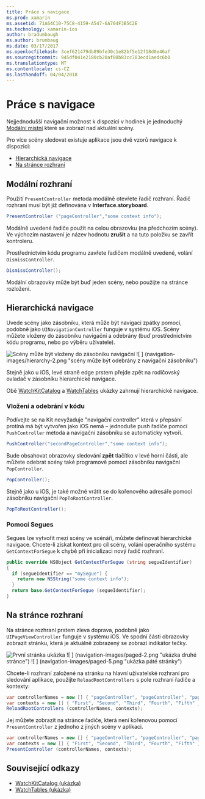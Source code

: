 ```yaml
---
title: Práce s navigace
ms.prod: xamarin
ms.assetid: 71A64C10-75C8-4159-A547-6A704F3B5C2E
ms.technology: xamarin-ios
author: bradumbaugh
ms.author: brumbaug
ms.date: 03/17/2017
ms.openlocfilehash: 3cef621479db89bfe30c1e82bf5e12f18d0e46af
ms.sourcegitcommit: 945df041e2180cb20af08b83cc703ecd1aedc6b0
ms.translationtype: MT
ms.contentlocale: cs-CZ
ms.lasthandoff: 04/04/2018
---
```

# <a name="working-with-navigation"></a>Práce s navigace

Nejjednodušší navigační možnost k dispozici v hodinek je jednoduchý [Modální místní](#modal) které se zobrazí nad aktuální scény.

Pro více scény sledovat existuje aplikace jsou dvě vzorů navigace k dispozici:

- [Hierarchická navigace](#Hierarchical_Navigation)
- [Na stránce rozhraní](#Page-Based_Interfaces)

<a name="modal"/>

## <a name="modal-interfaces"></a>Modální rozhraní

Použití `PresentController` metoda modálně otevřete řadič rozhraní. Řadič rozhraní musí být již definována v **Interface.storyboard**.

```csharp
PresentController ("pageController","some context info");
```

Modálně uvedené řadiče použít na celou obrazovku (na předchozím scény). Ve výchozím nastavení je název hodnotu **zrušit** a na tuto položku se zavřít kontroleru.

Prostřednictvím kódu programu zavřete řadičem modálně uvedené, volání `DismissController`.

```csharp
DismissController();
```

Modální obrazovky může být buď jeden scény, nebo použijte na stránce rozložení.

<a name="Hierarchical_Navigation"/>

## <a name="hierarchical-navigation"></a>Hierarchická navigace

Uvede scény jako zásobníku, která může být navigaci zpátky pomocí, podobně jako `UINavigationController` funguje v systému iOS. Scény můžete vloženy do zásobníku navigační a odebrány (buď prostřednictvím kódu programu, nebo po výběru uživatele).

![](navigation-images/hierarchy-1.png "Scény může být vloženy do zásobníku navigační") ![ ] (navigation-images/hierarchy-2.png "scény může být odebrány z navigační zásobníku")

Stejně jako u iOS, levé straně edge prstem přejde zpět na rodičovský ovladač v zásobníku hierarchické navigace.

Obě [WatchKitCatalog](https://developer.xamarin.com/samples/WatchKitCatalog) a [WatchTables](https://developer.xamarin.com/samples/WatchTables) ukázky zahrnují hierarchické navigace.

### <a name="pushing-and-popping-in-code"></a>Vložení a odebrání v kódu

Podívejte se na Kit nevyžaduje "navigační controller" která v přepsání protíná má být vytvořen jako iOS nemá – jednoduše push řadiče pomocí `PushController` metoda a navigační zásobníku se automaticky vytvoří.

```csharp
PushController("secondPageController","some context info");
```

Bude obsahovat obrazovky sledování **zpět** tlačítko v levé horní části, ale můžete odebrat scény také programově pomocí zásobníku navigační `PopController`.

```csharp
PopController();
```

Stejně jako u iOS, je také možné vrátit se do kořenového adresáře pomocí zásobníku navigační `PopToRootController`.

```csharp
PopToRootController();
```

### <a name="using-segues"></a>Pomocí Segues

Segues lze vytvořit mezi scény ve scénáři, můžete definovat hierarchické navigace. Chcete-li získat kontext pro cíl scény, volání operačního systému `GetContextForSegue` k chybě při inicializaci nový řadič rozhraní.

```csharp
public override NSObject GetContextForSegue (string segueIdentifier)
{
  if (segueIdentifier == "mySegue") {
    return new NSString("some context info");
  }
  return base.GetContextForSegue (segueIdentifier);
}
```
<a name="Page-Based_Interfaces"/>

## <a name="page-based-interfaces"></a>Na stránce rozhraní

Na stránce rozhraní prstem zleva doprava, podobně jako `UIPageViewController` funguje v systému iOS. Ve spodní části obrazovky zobrazit stránku, která je aktuálně zobrazený se zobrazí indikátor tečky.

![](navigation-images/paged-1.png "První stránka ukázka") ![ ] (navigation-images/paged-2.png "ukázka druhé stránce") ![ ] (navigation-images/paged-5.png "ukázka páté stránky")


Chcete-li rozhraní založené na stránku na hlavní uživatelské rozhraní pro sledování aplikace, použijte `ReloadRootControllers` s pole rozhraní řadiče a kontexty:

```csharp
var controllerNames = new [] { "pageController", "pageController", "pageController", "pageController", "pageController" };
var contexts = new [] { "First", "Second", "Third", "Fourth", "Fifth" };
ReloadRootControllers (controllerNames, contexts);
```

Jej můžete zobrazit na stránce řadiče, která není kořenovou pomocí `PresentController` z jednoho z jiných scény v aplikaci.

```csharp
var controllerNames = new [] { "pageController", "pageController", "pageController", "pageController", "pageController" };
var contexts = new [] { "First", "Second", "Third", "Fourth", "Fifth" };
PresentController (controllerNames, contexts);
```



## <a name="related-links"></a>Související odkazy

- [WatchKitCatalog (ukázka)](https://developer.xamarin.com/samples/monotouch/WatchKit/WatchKitCatalog/)
- [WatchTables (ukázka)](https://developer.xamarin.com/samples/monotouch/WatchKit/WatchTables/)
